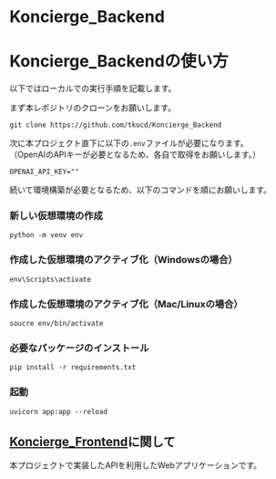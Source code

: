# Koncierge_Backend

# Koncierge_Backendの使い方
以下ではローカルでの実行手順を記載します。

まず本レポジトリのクローンをお願いします。<br>
```
git clone https://github.com/tkucd/Koncierge_Backend
```

次に本プロジェクト直下に以下の`.env`ファイルが必要になります。<br>
（OpenAIのAPIキーが必要となるため、各自で取得をお願いします。）
```
OPENAI_API_KEY=""
```

続いて環境構築が必要となるため、以下のコマンドを順にお願いします。
### 新しい仮想環境の作成<br>
```
python -m venv env
```

### 作成した仮想環境のアクティブ化（Windowsの場合）
```
env\Scripts\activate
```

### 作成した仮想環境のアクティブ化（Mac/Linuxの場合）
```
soucre env/bin/activate
```

### 必要なパッケージのインストール<br>
```
pip install -r requirements.txt
```

### 起動
```
uvicorn app:app --reload
```

## [Koncierge_Frontend](https://github.com/tkucd/Koncierge_Frontend)に関して
本プロジェクトで実装したAPIを利用したWebアプリケーションです。